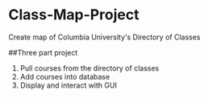 # Class-Map-Project
Create map of Columbia University's Directory of Classes

##Three part project
1. Pull courses from the directory of classes
2. Add courses into database
3. Display and interact with GUI

